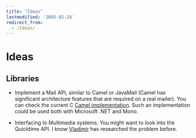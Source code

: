 ```yaml
---
title: "Ideas"
lastmodified: '2005-02-24'
redirect_from:
  - /Ideas/
---
```


Ideas
=====

Libraries
---------

-   Implement a Mail API, similar to Camel or JavaMail (Camel has significant architecture features that are required on a real mailer).
    You can check the current C [Camel implementation](http://cvs.gnome.org/bonsai/rview.cgi?dir=evolution%2Fcamel).
    Such an implementation could be used both with Microsoft .NET and Mono.

-   Interfacing to Multimedia systems. You might want to look into the Quicktime API. I know [Vladimir](mailto:vladimir@ximian.com) has researched the problem before.


